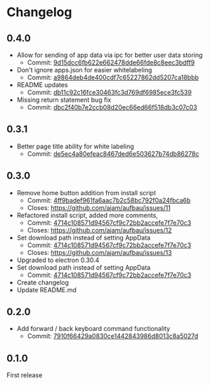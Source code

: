Changelog
=========

## 0.4.0

* Allow for sending of app data via ipc for better user data storing
  * Commit: [9d15dcc6fb622e662478dde66fde8c8eec3bdff9](https://github.com/ajam/aufbau/commit/9d15dcc6fb622e662478dde66fde8c8eec3bdff9)
* Don't ignore apps.json for easier whitelabeling
  * Commit: [a9864deb4de400cdf7c65227862dd5207ca18bbb](https://github.com/ajam/aufbau/commit/a9864deb4de400cdf7c65227862dd5207ca18bbb)
* README updates
  * Commit: [db11c92c16fce30463fc3d769df6985ece3fc539](https://github.com/ajam/aufbau/commit/db11c92c16fce30463fc3d769df6985ece3fc539)
* Missing return statement bug fix
  * Commit: [dbc2f40b7e2ccb08d20ec66ed66f518db3c07c03](https://github.com/ajam/aufbau/commit/dbc2f40b7e2ccb08d20ec66ed66f518db3c07c03)

## 0.3.1

* Better page title ability for white labeling
  * Commit: [de5ec4a80efeac8467ded6e503627b74db86278c](https://github.com/ajam/aufbau/commit/de5ec4a80efeac8467ded6e503627b74db86278c)

## 0.3.0

* Remove home button addition from install script
  * Commit: [4ff9badef961fa6aac7b2c58bc792f0a24fbca6b](https://github.com/ajam/aufbau/commit/4ff9badef961fa6aac7b2c58bc792f0a24fbca6b)
  * Closes: https://github.com/ajam/aufbau/issues/11
* Refactored install script, added more comments, 
  * Commit: [4714c108571d94567cf9c72bb2accefe7f7e70c3](https://github.com/ajam/aufbau/commit/4714c108571d94567cf9c72bb2accefe7f7e70c3)
  * Closes: https://github.com/ajam/aufbau/issues/12
* Set download path instead of setting AppData
  * Commit: [4714c108571d94567cf9c72bb2accefe7f7e70c3](https://github.com/ajam/aufbau/commit/4714c108571d94567cf9c72bb2accefe7f7e70c3)
  * Closes: https://github.com/ajam/aufbau/issues/13
* Upgraded to electron 0.30.4
* Set download path instead of setting AppData
  * Commit: [4714c108571d94567cf9c72bb2accefe7f7e70c3](https://github.com/ajam/aufbau/commit/4714c108571d94567cf9c72bb2accefe7f7e70c3)
* Create changelog
* Update README.md

## 0.2.0 

* Add forward / back keyboard command functionality
  * Commit: [7910f66429a0830ce1442843986d8013c8a5027d](https://github.com/ajam/aufbau/commit/7910f66429a0830ce1442843986d8013c8a5027d)

## 0.1.0

First release